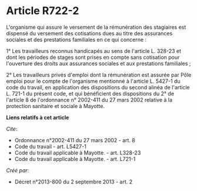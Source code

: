 # Article R722-2

L'organisme qui assure le versement de la rémunération des stagiaires est dispensé du versement des cotisations dues au titre
des assurances sociales et des prestations familiales en ce qui concerne : 

1° Les travailleurs reconnus handicapés au sens de l'article L. 328-23 et dont les périodes de stages sont prises en compte
sans cotisation pour l'ouverture des droits aux assurances sociales et aux prestations familiales ; 

2° Les travailleurs privés d'emploi dont la rémunération est assurée par Pôle emploi pour le compte de l'organisme mentionné
à l'article L. 5427-1 du code du travail, en application des dispositions du second alinéa de l'article L. 721-1 du présent
code, et qui bénéficient des dispositions du 2° de l'article 8 de l'ordonnance n° 2002-411 du 27 mars 2002 relative à la
protection sanitaire et sociale à Mayotte.

**Liens relatifs à cet article**

_Cite_:

  - Ordonnance n°2002-411 du 27 mars 2002 - art. 8
  - Code du travail - art. L5427-1
  - Code du travail applicable à Mayotte. - art. L328-23
  - Code du travail applicable à Mayotte. - art. L721-1

_Créé par_:

  - Décret n°2013-800 du 2 septembre 2013 - art. 2
